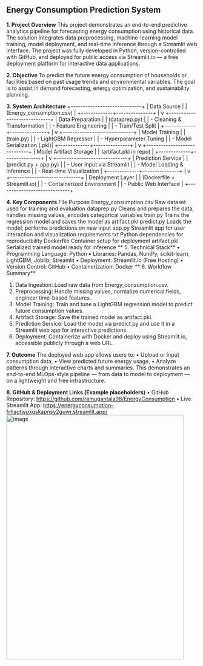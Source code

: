 ## Energy Consumption Prediction System
**1. Project Overview**
This project demonstrates an end-to-end predictive analytics pipeline for forecasting energy consumption using historical data.
The solution integrates data preprocessing, machine-learning model training, model deployment, and real-time inference through a Streamlit web interface.
The project was fully developed in Python, version-controlled with GitHub, and deployed for public access via Streamlit.io — a free deployment platform for interactive data applications.
 
**2. Objective**
To predict the future energy consumption of households or facilities based on past usage trends and environmental variables.
The goal is to assist in demand forecasting, energy optimization, and sustainability planning.
 
**3. System Architecture**
+-----------------------------+
|       Data Source           |
| (Energy_consumption.csv)    |
+-------------+---------------+
              |
              v
+-----------------------------+
|      Data Preparation       |
| (dataprep.py)               |
| - Cleaning & Transformation |
| - Feature Engineering       |
| - Train/Test Split          |
+-------------+---------------+
              |
              v
+-----------------------------+
|     Model Training          |
| (train.py)                  |
| - LightGBM Regressor        |
| - Hyperparameter Tuning     |
| - Model Serialization (.pkl)|
+-------------+---------------+
              |
              v
+-----------------------------+
|   Model Artifact Storage    |
| (artifact.pkl in repo)      |
+-------------+---------------+
              |
              v
+-----------------------------+
|   Prediction Service        |
| (predict.py + app.py)       |
| - User Input via Streamlit  |
| - Model Loading & Inference |
| - Real-time Visualization   |
+-------------+---------------+
              |
              v
+-----------------------------+
|     Deployment Layer        |
| (Dockerfile + Streamlit.io) |
| - Containerized Environment |
| - Public Web Interface      |
+-----------------------------+
 
**4. Key Components**
File	Purpose
Energy_consumption.csv	Raw dataset used for training and evaluation
dataprep.py	Cleans and prepares the data, handles missing values, encodes categorical variables
train.py	Trains the regression model and saves the model as artifact.pkl
predict.py	Loads the model, performs predictions on new input
app.py	Streamlit app for user interaction and visualization
requirements.txt	Python dependencies for reproducibility
Dockerfile	Container setup for deployment
artifact.pkl	Serialized trained model ready for inference
** 
5. Technical Stack**
•	Programming Language: Python
•	Libraries: Pandas, NumPy, scikit-learn, LightGBM, Joblib, Streamlit
•	Deployment: Streamlit.io (Free Hosting)
•	Version Control: GitHub
•	Containerization: Docker
** 
6. Workflow Summary**
1.	Data Ingestion: Load raw data from Energy_consumption.csv.
2.	Preprocessing: Handle missing values, normalize numerical fields, engineer time-based features.
3.	Model Training: Train and tune a LightGBM regression model to predict future consumption values.
4.	Artifact Storage: Save the trained model as artifact.pkl.
5.	Prediction Service: Load the model via predict.py and use it in a Streamlit web app for interactive predictions.
6.	Deployment: Containerize with Docker and deploy using Streamlit.io, accessible publicly through a web URL.
 
**7. Outcome**
The deployed web app allows users to:
•	Upload or input consumption data,
•	View predicted future energy usage,
•	Analyze patterns through interactive charts and summaries.
This demonstrates an end-to-end MLOps-style pipeline — from data to model to deployment — on a lightweight and free infrastructure.
 
**8. GitHub & Deployment Links (Example placeholders)**
•	GitHub Repository: https://github.com/ramugantala98/EnergyConsumption
•	Live Streamlit App: https://energyconsumption-frhagtwpxqskapnsy2guwr.streamlit.app/
<img width="468" height="644" alt="image" src="https://github.com/user-attachments/assets/6673ebbc-41ed-4be2-93eb-cc2a4cf632e6" />
